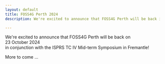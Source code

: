 ```yaml
---
layout: default
title: FOSS4G Perth 2024
description: We're excited to announce that FOSS4G Perth will be back in October 2024, in conjunction with the ISPRS TC IV Mid-term Symposium in Fremantle!

---
```


<div class="home">
  <div class="main-content">
    <div class="intro">
      <p>We're excited to announce that <span class="bold">FOSS4G Perth</span> will be back on<br> <span class="bold">23 October 2024</span> <br>in conjunction with the ISPRS TC IV Mid-term Symposium in <span class="bold">Fremantle!</span></p>
      <p>More to come ...</p>
    </div>
  </div>
</div>

